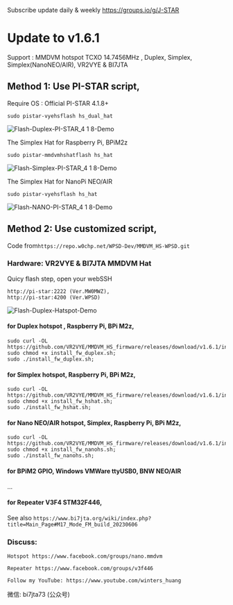 Subscribe update daily & weekly https://groups.io/g/J-STAR
# Update to v1.6.1 
Support : MMDVM hotspot TCXO 14.7456MHz , Duplex, Simplex, Simplex(NanoNEO/AIR), VR2VYE & BI7JTA

## Method 1: Use PI-STAR script, 
Require OS : Official PI-STAR 4.1.8+

`sudo pistar-vyehsflash hs_dual_hat`

![Flash-Duplex-PI-STAR_4 1 8-Demo](https://github.com/VR2VYE/MMDVM_HS_firmware/assets/22002824/08779dec-60be-4729-8b19-521a6c07a5a4)


The Simplex Hat for Raspberry Pi, BPiM2z

`sudo pistar-mmdvmhshatflash hs_hat`

![Flash-Simplex-PI-STAR_4 1 8-Demo](https://github.com/VR2VYE/MMDVM_HS_firmware/assets/22002824/799e4409-deea-4d3f-9058-ac587a83642f)

The Simplex Hat for NanoPi NEO/AIR

`sudo pistar-vyehsflash hs_hat`

![Flash-NANO-PI-STAR_4 1 8-Demo](https://github.com/VR2VYE/MMDVM_HS_firmware/assets/22002824/04667877-f76f-40fd-88e3-8e33ed5bb0cc)



## Method 2: Use customized script, 
Code from`https://repo.w0chp.net/WPSD-Dev/MMDVM_HS-WPSD.git`

### Hardware: VR2VYE & BI7JTA MMDVM Hat

Quicy flash step,  open your webSSH 
```
http://pi-star:2222 (Ver.MW0MWZ), 
http://pi-star:4200 (Ver.WPSD)
```
![Flash-Duplex-Hatspot-Demo](https://github.com/VR2VYE/MMDVM_HS_firmware/assets/22002824/f54e9b40-575c-49d8-8f95-10a2e7dcbbb5)

#### for Duplex hotspot , Raspberry Pi, BPi M2z,
 
```
sudo curl -OL https://github.com/VR2VYE/MMDVM_HS_firmware/releases/download/v1.6.1/install_fw_duplex.sh;
sudo chmod +x install_fw_duplex.sh;
sudo ./install_fw_duplex.sh;
```

#### for Simplex hotspot, Raspberry Pi, BPi M2z,

```
sudo curl -OL https://github.com/VR2VYE/MMDVM_HS_firmware/releases/download/v1.6.1/install_fw_hshat.sh;
sudo chmod +x install_fw_hshat.sh;
sudo ./install_fw_hshat.sh;
```


#### for Nano NEO/AIR hotspot, Simplex, Raspberry Pi, BPi M2z,

```
sudo curl -OL https://github.com/VR2VYE/MMDVM_HS_firmware/releases/download/v1.6.1/install_fw_nanohs.sh;
sudo chmod +x install_fw_nanohs.sh;
sudo ./install_fw_nanohs.sh;
```


#### for BPiM2 GPIO, Windows VMWare ttyUSB0, BNW NEO/AIR

...

#### for Repeater V3F4 STM32F446, 

See also `https://www.bi7jta.org/wiki/index.php?title=Main_Page#M17_Mode_FM_build_20230606`


### Discuss: 
  `Hotspot https://www.facebook.com/groups/nano.mmdvm`

  `Repeater https://www.facebook.com/groups/v3f446`

  `Follow my YouTube: https://www.youtube.com/winters_huang`

  微信: bi7jta73 (公众号)

